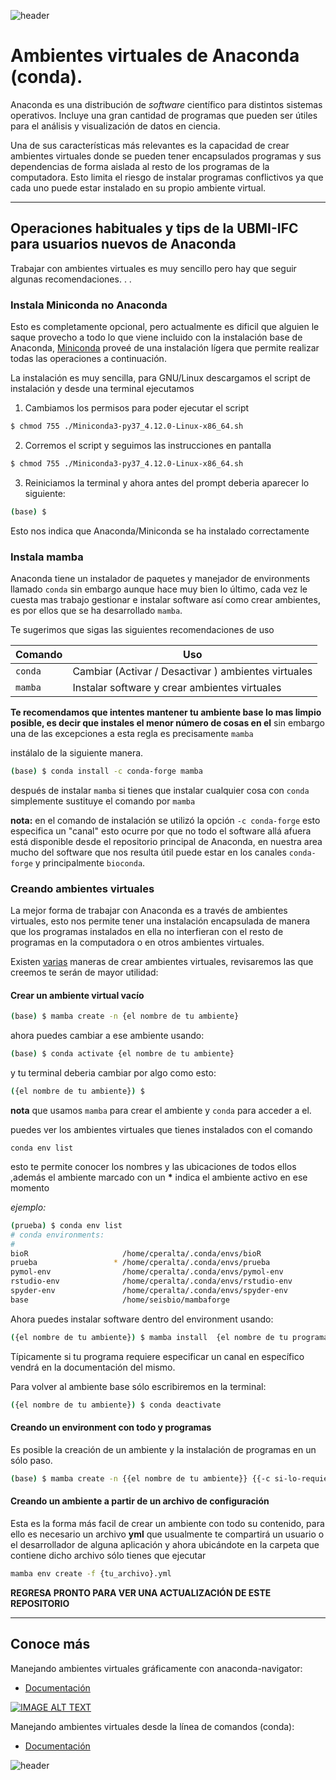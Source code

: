 
![header](/Tutoriales-IFC/assets/header.png)



















# Ambientes virtuales de Anaconda (conda).

Anaconda es una distribución de *software* científico para distintos sistemas
operativos. Incluye una gran cantidad de programas que pueden ser útiles
para el análisis y visualización de datos en ciencia.

Una de sus características más relevantes es la capacidad de crear ambientes
virtuales donde se pueden tener encapsulados programas y sus dependencias de 
forma aislada al resto de los programas de la computadora. Esto limita el
riesgo de instalar programas conflictivos ya que cada uno puede estar 
instalado en su propio ambiente virtual.

---
## Operaciones habituales y tips de la UBMI-IFC para usuarios nuevos de Anaconda

Trabajar con ambientes virtuales es muy sencillo pero hay que seguir algunas recomendaciones. . .

### Instala Miniconda no Anaconda

Esto es completamente opcional, pero actualmente es dificil que alguien le saque provecho a todo lo que viene incluido con la instalación base de Anaconda, [Miniconda](https://docs.conda.io/en/latest/miniconda.html#installing) proveé de una instalación lígera que permite realizar todas las operaciones a continuación.

La instalación es muy sencilla, para GNU/Linux descargamos el script de instalación y desde una terminal ejecutamos

1. Cambiamos los permisos para poder ejecutar el script
``` bash
$ chmod 755 ./Miniconda3-py37_4.12.0-Linux-x86_64.sh 
```
2. Corremos el script y seguimos las instrucciones en pantalla

``` bash
$ chmod 755 ./Miniconda3-py37_4.12.0-Linux-x86_64.sh 
```
3. Reiniciamos la terminal y ahora antes del prompt deberia aparecer lo siguiente:

``` bash
(base) $
```
Esto nos indica que Anaconda/Miniconda se ha instalado correctamente

### Instala mamba

Anaconda tiene un instalador de paquetes y manejador de environments llamado `conda` sin embargo aunque hace muy bien lo último, cada vez le cuesta mas trabajo gestionar e instalar software así como crear ambientes, es por ellos que se ha desarrollado `mamba`. 

Te sugerimos que sigas las siguientes recomendaciones de uso 


| Comando  | Uso  |
|---|---|
| `conda`   |  Cambiar (Activar / Desactivar ) ambientes virtuales   |
| `mamba`  | Instalar software y crear ambientes virtuales    |


__Te recomendamos que intentes mantener tu ambiente base lo mas limpio posible, es decir que instales el menor número de cosas en el__ sin embargo una de las excepciones a esta regla es precisamente `mamba`

instálalo de la siguiente manera. 

``` bash
(base) $ conda install -c conda-forge mamba
```
después de instalar `mamba` si tienes que instalar cualquier cosa con `conda` simplemente sustituye el comando por `mamba` 

__nota:__ en el comando de instalación se utilizó la opción `-c conda-forge` esto especifica un "canal" esto ocurre por que no todo el software allá afuera está disponible desde el repositorio principal de Anaconda, en nuestra area mucho del software que nos resulta útil puede estar en los canales `conda-forge` y principalmente `bioconda`. 

###  Creando ambientes virtuales

La mejor forma de trabajar con Anaconda es a través de ambientes virtuales, esto nos permite tener una instalación encapsulada de manera que los programas instalados en ella no interfieran con el resto de programas en la computadora o en otros ambientes virtuales. 

Existen [varias](https://conda.io/projects/conda/en/latest/user-guide/tasks/manage-environments.html) maneras de crear ambientes virtuales, revisaremos las que creemos te serán  de mayor utilidad: 

#### Crear un ambiente virtual vacío


``` bash
(base) $ mamba create -n {el nombre de tu ambiente}
```

ahora puedes cambiar a ese ambiente usando: 


``` bash
(base) $ conda activate {el nombre de tu ambiente}
```

y tu terminal deberia cambiar por algo como esto: 


``` bash
({el nombre de tu ambiente}) $ 
```
__nota__ que usamos `mamba` para crear el ambiente y `conda` para acceder a el.

puedes ver  los ambientes virtuales que tienes instalados con el comando

`conda env list`

esto te permite conocer los nombres y las ubicaciones de todos ellos ,además el ambiente marcado con un __*__ indica el ambiente activo en ese momento

_ejemplo:_

``` bash
(prueba) $ conda env list
# conda environments:
#
bioR                     /home/cperalta/.conda/envs/bioR
prueba                 * /home/cperalta/.conda/envs/prueba
pymol-env                /home/cperalta/.conda/envs/pymol-env
rstudio-env              /home/cperalta/.conda/envs/rstudio-env
spyder-env               /home/cperalta/.conda/envs/spyder-env
base                     /home/seisbio/mambaforge

```

Ahora puedes instalar software dentro del environment usando: 


``` bash
({el nombre de tu ambiente}) $ mamba install  {el nombre de tu programa a instalar}
```
Típicamente si tu programa requiere especificar un canal en específico vendrá en la documentación del mismo.

Para volver al ambiente base sólo escribiremos en la terminal: 


``` bash
({el nombre de tu ambiente}) $ conda deactivate 
```
#### Creando un environment con todo y programas

Es posible la creación de un ambiente y la instalación de programas en un sólo paso. 


``` bash
(base) $ mamba create -n {{el nombre de tu ambiente}} {{-c si-lo-requiere }} {{el nombre de tu programa, o programas}}
```
#### Creando un ambiente a partir de un archivo de configuración


Esta es la forma más facil de crear un ambiente con todo su contenido, para ello es necesario un archivo __yml__ que usualmente te compartirá un usuario o el desarrollador de alguna aplicación y ahora ubicándote en la carpeta que contiene dicho archivo sólo tienes que ejecutar 

``` bash
mamba env create -f {tu_archivo}.yml
```

__REGRESA PRONTO PARA VER UNA ACTUALIZACIÓN DE ESTE REPOSITORIO__

---

## Conoce más

Manejando ambientes virtuales gráficamente con anaconda-navigator:

- [Documentación](https://docs.anaconda.com/anaconda/navigator/tutorials/manage-environments/)

[![IMAGE ALT TEXT](http://img.youtube.com/vi/AVvqUTE3QWI/0.jpg)](http://www.youtube.com/watch?v=AVvqUTE3QWI "Video Title")

Manejando ambientes virtuales desde la línea de comandos (conda):
- [Documentación](https://docs.conda.io/projects/conda/en/latest/user-guide/tasks/manage-environments.html#creating-an-environment-from-an-environment-yml-file)



















![header](/Tutoriales-IFC/assets/header.png)

